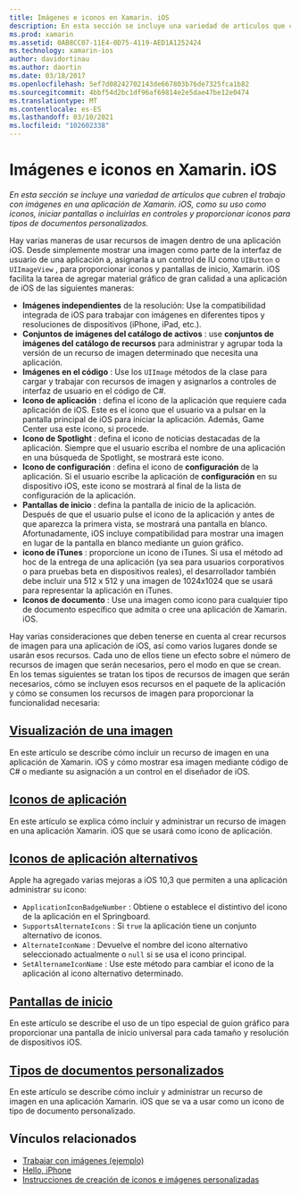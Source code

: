 ```yaml
---
title: Imágenes e iconos en Xamarin. iOS
description: En esta sección se incluye una variedad de artículos que cubren el trabajo con imágenes en una aplicación de Xamarin. iOS, como su uso como iconos, iniciar pantallas o incluirlas en controles y proporcionar iconos para tipos de documentos personalizados.
ms.prod: xamarin
ms.assetid: 0AB8CC07-11E4-0D75-4119-AED1A1252424
ms.technology: xamarin-ios
author: davidortinau
ms.author: daortin
ms.date: 03/18/2017
ms.openlocfilehash: 5ef7d08242702143de667803b76de7325fca1b82
ms.sourcegitcommit: 4bbf54d2bc1df96af69814e2e5dae47be12e0474
ms.translationtype: MT
ms.contentlocale: es-ES
ms.lasthandoff: 03/10/2021
ms.locfileid: "102602338"
---
```

# <a name="images-and-icons-in-xamarinios"></a>Imágenes e iconos en Xamarin. iOS

_En esta sección se incluye una variedad de artículos que cubren el trabajo con imágenes en una aplicación de Xamarin. iOS, como su uso como iconos, iniciar pantallas o incluirlas en controles y proporcionar iconos para tipos de documentos personalizados._

Hay varias maneras de usar recursos de imagen dentro de una aplicación iOS. Desde simplemente mostrar una imagen como parte de la interfaz de usuario de una aplicación a, asignarla a un control de IU como `UIButton` o `UIImageView` , para proporcionar iconos y pantallas de inicio, Xamarin. iOS facilita la tarea de agregar material gráfico de gran calidad a una aplicación de iOS de las siguientes maneras: 

- **Imágenes independientes** de la resolución: Use la compatibilidad integrada de iOS para trabajar con imágenes en diferentes tipos y resoluciones de dispositivos (iPhone, iPad, etc.).
- **Conjuntos de imágenes del catálogo de activos** : use **conjuntos de imágenes del catálogo de recursos** para administrar y agrupar toda la versión de un recurso de imagen determinado que necesita una aplicación.
- **Imágenes en el código** : Use los `UIImage` métodos de la clase para cargar y trabajar con recursos de imagen y asignarlos a controles de interfaz de usuario en el código de C#.
- **Icono de aplicación** : defina el icono de la aplicación que requiere cada aplicación de iOS. Este es el icono que el usuario va a pulsar en la pantalla principal de iOS para iniciar la aplicación. Además, Game Center usa este icono, si procede.
- **Icono de Spotlight** : defina el icono de noticias destacadas de la aplicación. Siempre que el usuario escriba el nombre de una aplicación en una búsqueda de Spotlight, se mostrará este icono.
- **Icono de configuración** : defina el icono de **configuración** de la aplicación. Si el usuario escribe la aplicación de **configuración** en su dispositivo iOS, este icono se mostrará al final de la lista de configuración de la aplicación. 
- **Pantallas de inicio** : defina la pantalla de inicio de la aplicación. Después de que el usuario pulse el icono de la aplicación y antes de que aparezca la primera vista, se mostrará una pantalla en blanco. Afortunadamente, iOS incluye compatibilidad para mostrar una imagen en lugar de la pantalla en blanco mediante un guion gráfico. 
- **icono de iTunes** : proporcione un icono de iTunes. Si usa el método ad hoc de la entrega de una aplicación (ya sea para usuarios corporativos o para pruebas beta en dispositivos reales), el desarrollador también debe incluir una 512 x 512 y una imagen de 1024x1024 que se usará para representar la aplicación en iTunes.
- **Iconos de documento** : Use una imagen como icono para cualquier tipo de documento específico que admita o cree una aplicación de Xamarin. iOS.

Hay varias consideraciones que deben tenerse en cuenta al crear recursos de imagen para una aplicación de iOS, así como varios lugares donde se usarán esos recursos. Cada uno de ellos tiene un efecto sobre el número de recursos de imagen que serán necesarios, pero el modo en que se crean. En los temas siguientes se tratan los tipos de recursos de imagen que serán necesarios, cómo se incluyen esos recursos en el paquete de la aplicación y cómo se consumen los recursos de imagen para proporcionar la funcionalidad necesaria:

## <a name="displaying-an-image"></a>[Visualización de una imagen](~/ios/app-fundamentals/images-icons/displaying-an-image.md)

En este artículo se describe cómo incluir un recurso de imagen en una aplicación de Xamarin. iOS y cómo mostrar esa imagen mediante código de C# o mediante su asignación a un control en el diseñador de iOS.

## <a name="application-icons"></a>[Iconos de aplicación](~/ios/app-fundamentals/images-icons/app-icons.md)

En este artículo se explica cómo incluir y administrar un recurso de imagen en una aplicación Xamarin. iOS que se usará como icono de aplicación.

## <a name="alternate-app-icons"></a>[Iconos de aplicación alternativos](~/ios/app-fundamentals/images-icons/alternate-app-icons.md)

Apple ha agregado varias mejoras a iOS 10,3 que permiten a una aplicación administrar su icono:

- `ApplicationIconBadgeNumber` : Obtiene o establece el distintivo del icono de la aplicación en el Springboard.
- `SupportsAlternateIcons` : Si `true` la aplicación tiene un conjunto alternativo de iconos.
- `AlternateIconName` : Devuelve el nombre del icono alternativo seleccionado actualmente o `null` si se usa el icono principal.
- `SetAlternameIconName` : Use este método para cambiar el icono de la aplicación al icono alternativo determinado.

## <a name="launch-screens"></a>[Pantallas de inicio](~/ios/app-fundamentals/images-icons/launch-screens.md)

En este artículo se describe el uso de un tipo especial de guion gráfico para proporcionar una pantalla de inicio universal para cada tamaño y resolución de dispositivos iOS.

## <a name="custom-document-types"></a>[Tipos de documentos personalizados](~/ios/app-fundamentals/images-icons/custom-document-types.md)

En este artículo se describe cómo incluir y administrar un recurso de imagen en una aplicación Xamarin. iOS que se va a usar como un icono de tipo de documento personalizado.

## <a name="related-links"></a>Vínculos relacionados

- [Trabajar con imágenes (ejemplo)](/samples/xamarin/ios-samples/workingwithimages)
- [Hello, iPhone](~/ios/get-started/hello-ios/index.md)
- [Instrucciones de creación de iconos e imágenes personalizadas](https://developer.apple.com/library/ios/#documentation/UserExperience/Conceptual/MobileHIG/IconsImages/IconsImages.html)